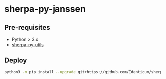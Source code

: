 # sherpa-py-janssen

## Pre-requisites
- Python > 3.x
- [sherpa-py-utils](https://github.com/Identicum/sherpa-py-utils)

## Deploy
```sh
python3 -m pip install --upgrade git+https://github.com/Identicum/sherpa-py-janssen.git@main
```
